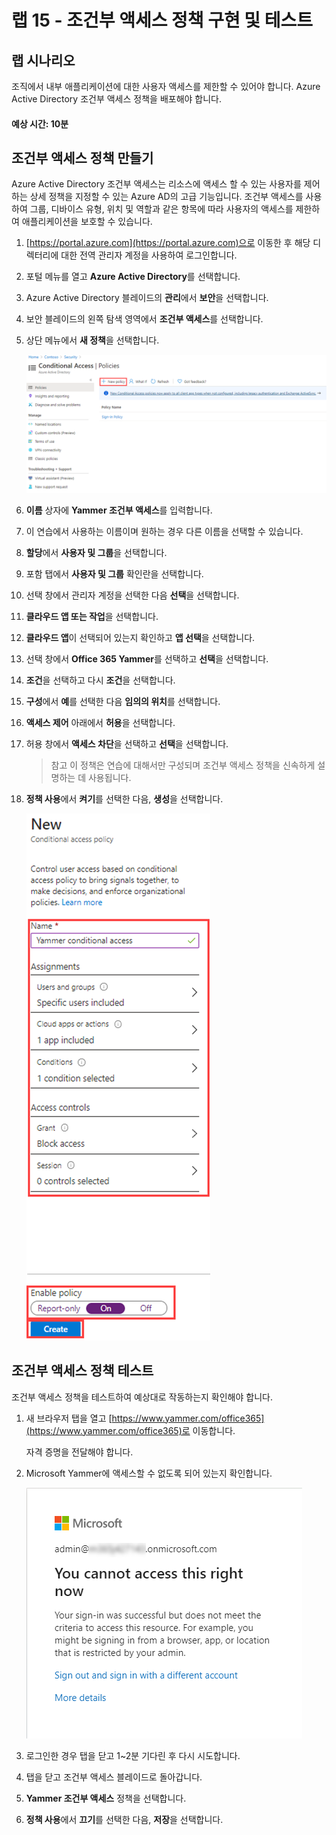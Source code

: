 ﻿---
lab:
    title: '15 - 조건부 액세스 정책 구현 및 테스트'
    learning path: '02'
    module: '모듈 03 - 조건부 액세스 계획, 구현 및 관리'
---

# 랩 15 - 조건부 액세스 정책 구현 및 테스트

## 랩 시나리오

조직에서 내부 애플리케이션에 대한 사용자 액세스를 제한할 수 있어야 합니다. Azure Active Directory 조건부 액세스 정책을 배포해야 합니다.

#### 예상 시간: 10분

## 조건부 액세스 정책 만들기

Azure Active Directory 조건부 액세스는 리소스에 액세스 할 수 있는 사용자를 제어하는 상세 정책을 지정할 수 있는 Azure AD의 고급 기능입니다. 조건부 액세스를 사용하여 그룹, 디바이스 유형, 위치 및 역할과 같은 항목에 따라 사용자의 액세스를 제한하여 애플리케이션을 보호할 수 있습니다.

1. [https://portal.azure.com](https://portal.azure.com)으로 이동한 후 해당 디렉터리에 대한 전역 관리자 계정을 사용하여 로그인합니다.

1. 포털 메뉴를 열고 **Azure Active Directory**를 선택합니다.

1. Azure Active Directory 블레이드의 **관리**에서 **보안**을 선택합니다.

1. 보안 블레이드의 왼쪽 탐색 영역에서 **조건부 액세스**를 선택합니다.

1. 상단 메뉴에서 **새 정책**을 선택합니다.

    ![새 정책이 강조 표시된 조건부 액세스 블레이드를 표시하는 화면 이미지](./media/lp2-mod1-conditional-access-new-policy.png)

1. **이름** 상자에 **Yammer 조건부 액세스**를 입력합니다.

1. 이 연습에서 사용하는 이름이며 원하는 경우 다른 이름을 선택할 수 있습니다.

1. **할당**에서 **사용자 및 그룹**을 선택합니다.

1. 포함 탭에서 **사용자 및 그룹** 확인란을 선택합니다.

1. 선택 창에서 관리자 계정을 선택한 다음 **선택**을 선택합니다.

1. **클라우드 앱 또는 작업**을 선택합니다.

1. **클라우드 앱**이 선택되어 있는지 확인하고 **앱 선택**을 선택합니다.

1. 선택 창에서 **Office 365 Yammer**를 선택하고 **선택**을 선택합니다.

1. **조건**을 선택하고 다시 **조건**을 선택합니다.

1. **구성**에서 **예**를 선택한 다음 **임의의 위치**를 선택합니다.

1. **액세스 제어** 아래에서 **허용**을 선택합니다.

1. 허용 창에서 **액세스 차단**을 선택하고 **선택**을 선택합니다.

    >참고
    >이 정책은 연습에 대해서만 구성되며 조건부 액세스 정책을 신속하게 설명하는 데 사용됩니다.

1. **정책 사용**에서 **켜기**를 선택한 다음, **생성**을 선택합니다.

    ![정책 설정이 강조 표시된 새 조건부 액세스 정책을 표시하는 화면 이미지](./media/lp2-mod3-create-conditional-access-policy.png)

## 조건부 액세스 정책 테스트

조건부 액세스 정책을 테스트하여 예상대로 작동하는지 확인해야 합니다.

1. 새 브라우저 탭을 열고 [https://www.yammer.com/office365](https://www.yammer.com/office365)로 이동합니다.

     자격 증명을 전달해야 합니다.

1. Microsoft Yammer에 액세스할 수 없도록 되어 있는지 확인합니다.

    ![활성화된 조건부 액세스 정책으로 인해 차단된 리소스 액세스가 표시된 화면 이미지](./media/lp2-mod3-test-conditional-access-policy.png)

1. 로그인한 경우 탭을 닫고 1~2분 기다린 후 다시 시도합니다.

1. 탭을 닫고 조건부 액세스 블레이드로 돌아갑니다.

1. **Yammer 조건부 액세스** 정책을 선택합니다.

1. **정책 사용**에서 **끄기**를 선택한 다음, **저장**을 선택합니다.
